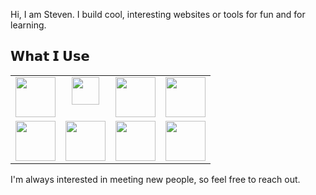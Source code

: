 
<!-- You can edit this image in paint and host the image on https://sm.ms/ -->

Hi, I am Steven. I build cool, interesting websites or tools for fun and for learning.
 

<p align="center">
  
## 𝗪𝗵𝗮𝘁 𝗜 𝗨𝘀𝗲

<table>
  <tbody>
    <tr valign="top">
     <td width="25%" align="center">
        <img height="64px" src="https://cdn.svgporn.com/logos/react.svg">
      </td>
      <td width="25%" align="center">
         <img height="44px" src="https://cdn.svgporn.com/logos/typescript.svg">
      </td>
      <td width="25%" align="center">
        <img height="64px" src="https://cdn.svgporn.com/logos/c-sharp.svg">
      </td>
      <td width="25%" align="center">
        <img height="64px" src="https://cdn.svgporn.com/logos/nextjs.svg">
      </td>
    </tr>
    <tr valign="top">
      <td width="25%" align="center">
         <img height="64px" src="https://cdn.svgporn.com/logos/python.svg">
      </td>
      <td width="25%" align="center">
        <img height="64px" src="https://cdn.svgporn.com/logos/graphql.svg">
      </td>
       <td width="25%" align="center">
        <img height="64px" src="https://cdn.svgporn.com/logos/gatsby.svg">
      </td>
      <td width="25%" align="center">
        <img height="64px" src="https://cdn.svgporn.com/logos/redux.svg">
      </td>
    </tr>
  </tbody>
</table>
</p>





<!-- <img src="https://i.imgur.com/zUqwpbO.png"> -->



I'm always interested in meeting new people, so feel free to reach out.






